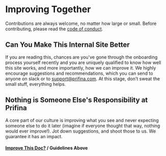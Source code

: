 # Improving Together

Contributions are always welcome, no matter how large or small. Before contributing, please read the [code of conduct](https://www.prifina.com/code-of-conduct.html).

## Can You Make This Internal Site Better

If you are reading this, chances are you've gone through the onboarding process yourself recently and you are uniquely qualified to know how well this site works, and more importantly, how we can improve it. We highly encourage suggestions and recommendations, which you can send to anyone on slack or to support@prifina.com. At this stage, don't sweat the small stuff, everything helps.

## Nothing is Someone Else's Responsibility at Prifina

A core part of our culture is improving what you see and never expecting someone else to do it later (imagine if everyone thought that way, nothing would ever improve!). Jot down suggestions, and shoot those to us. We guarantee it has an impact.

#### [Improve This Doc?](https://github.com/prifina-admin/internal-docs/edit/master/contribute/) / Guidelines Above


